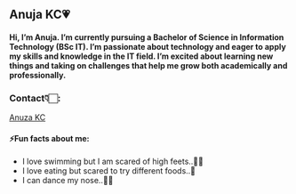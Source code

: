 ## Anuja KC💗

#### Hi, I’m Anuja. I’m currently pursuing a Bachelor of Science in Information Technology (BSc IT). I’m passionate about technology and eager to apply my skills and knowledge in the IT field. I’m excited about learning new things and taking on challenges that help me grow both academically and professionally.


### Contact👇🏻:
[Anuza KC](https://instagram.com/aasthak__)
#### ⚡Fun facts about me:
- I love swimming but I am scared of high feets..🏊‍♀️
- I love eating but scared to try different foods..🥘
- I can dance my nose..👃🏻
  
